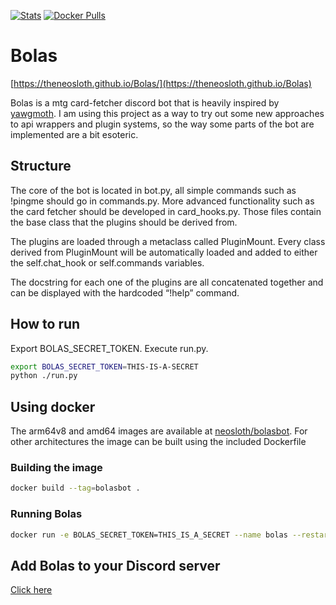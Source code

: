 [![Stats](https://img.shields.io/badge/discord-207%20servers%2015420%20unique%20users-blue.svg)](https://discordapp.com/oauth2/authorize?client_id=245372541915365377&scope=bot&permissions=0)
[![Docker Pulls](https://img.shields.io/docker/pulls/neosloth/bolasbot.svg)](https://hub.docker.com/r/neosloth/bolasbot)


# Bolas

[https://theneosloth.github.io/Bolas/](https://theneosloth.github.io/Bolas)


Bolas is a mtg card-fetcher discord bot that is heavily inspired by [yawgmoth](https://github.com/Lerker3/yawgmoth). I am using this project as a way to try out some new approaches to api wrappers and plugin systems, so the way some parts of the bot are implemented are a bit esoteric.

## Structure

The core of the bot is located in bot.py, all simple commands such as !pingme should go in commands.py. More advanced functionality such as the card fetcher should be developed in card_hooks.py. Those files contain the base class that the plugins should be derived from.

The plugins are loaded through a metaclass called PluginMount. Every class derived from PluginMount will be automatically loaded and added to either the self.chat_hook or self.commands variables.

The docstring for each one of the plugins are all concatenated together and can be displayed with the hardcoded “!help” command.

## How to run

Export BOLAS_SECRET_TOKEN. Execute run.py.

```sh
export BOLAS_SECRET_TOKEN=THIS-IS-A-SECRET
python ./run.py

```

## Using docker

The arm64v8 and amd64 images are available at [neosloth/bolasbot](https://hub.docker.com/r/neosloth/bolasbot). For other architectures the image can be built using the included Dockerfile

### Building the image

``` sh
docker build --tag=bolasbot .
```

### Running Bolas

``` sh
docker run -e BOLAS_SECRET_TOKEN=THIS_IS_A_SECRET --name bolas --restart unless-stopped bolasbot

```

## Add Bolas to your Discord server

[Click here](https://discordapp.com/oauth2/authorize?client_id=245372541915365377&scope=bot&permissions=0)

